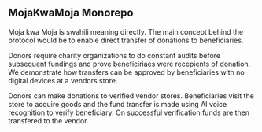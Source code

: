 ## MojaKwaMoja Monorepo

Moja kwa Moja is swahili meaning directly.
The main concept behind the protocol would be to enable direct transfer
of donations to beneficiaries.

Donors require charity organizations to do constant audits before
subsequent fundings and prove beneficiriaes were recepients of donation.
We demonstrate how transfers can be approved by beneficiaries with no
digital devices at a vendors store.

Donors can make donations to verified vendor stores. Beneficiaries visit
the store to acquire goods and the fund transfer is made using AI voice
recognition to verify beneficiary. On successful verification funds are
then transfered to the vendor.
